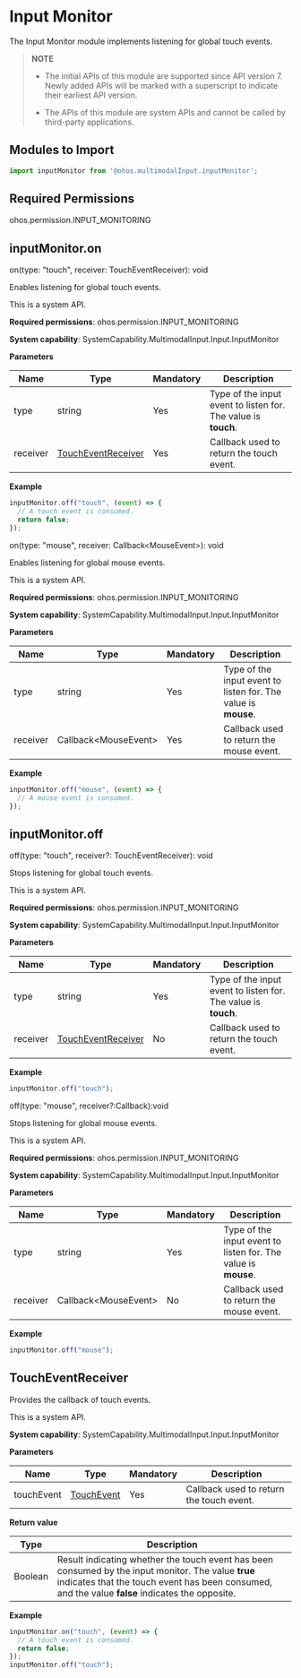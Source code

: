 # Input Monitor

The Input Monitor module implements listening for global touch events.

> **NOTE**<br>
> - The initial APIs of this module are supported since API version 7. Newly added APIs will be marked with a superscript to indicate their earliest API version.
>
> - The APIs of this module are system APIs and cannot be called by third-party applications.


## Modules to Import


```js
import inputMonitor from '@ohos.multimodalInput.inputMonitor';
```


## Required Permissions

ohos.permission.INPUT_MONITORING


## inputMonitor.on

on(type: "touch", receiver: TouchEventReceiver): void

Enables listening for global touch events.

This is a system API.

**Required permissions**: ohos.permission.INPUT_MONITORING

**System capability**: SystemCapability.MultimodalInput.Input.InputMonitor

**Parameters**

| Name    | Type                                     | Mandatory| Description                           |
| -------- | ----------------------------------------- | ---- | ------------------------------- |
| type     | string                                    | Yes  | Type of the input event to listen for. The value is **touch**.|
| receiver | [TouchEventReceiver](#toucheventreceiver) | Yes  | Callback used to return the touch event.         |

  **Example**

```js
inputMonitor.off("touch", (event) => {
  // A touch event is consumed.
  return false;
});
```

on(type: "mouse", receiver: Callback&lt;MouseEvent&gt;): void

Enables listening for global mouse events.

This is a system API.

**Required permissions**: ohos.permission.INPUT_MONITORING

**System capability**: SystemCapability.MultimodalInput.Input.InputMonitor

**Parameters**

| Name    | Type                | Mandatory| Description                           |
| -------- | -------------------- | ---- | ------------------------------- |
| type     | string               | Yes  | Type of the input event to listen for. The value is **mouse**.|
| receiver | Callback&lt;MouseEvent&gt; | Yes  | Callback used to return the mouse event.         |

  **Example**

```js
inputMonitor.off("mouse", (event) => {
  // A mouse event is consumed.
});
```



## inputMonitor.off

off(type: "touch", receiver?: TouchEventReceiver): void

Stops listening for global touch events.

This is a system API.

**Required permissions**: ohos.permission.INPUT_MONITORING

**System capability**: SystemCapability.MultimodalInput.Input.InputMonitor

**Parameters**

| Name    | Type                                     | Mandatory| Description                           |
| -------- | ----------------------------------------- | ---- | ------------------------------- |
| type     | string                                    | Yes  | Type of the input event to listen for. The value is **touch**.|
| receiver | [TouchEventReceiver](#toucheventreceiver) | No  | Callback used to return the touch event.         |

  **Example**

```js
inputMonitor.off("touch");
```

off(type: "mouse", receiver?:Callback<MouseEvent>):void

Stops listening for global mouse events.

This is a system API.

**Required permissions**: ohos.permission.INPUT_MONITORING

**System capability**: SystemCapability.MultimodalInput.Input.InputMonitor

**Parameters**

| Name    | Type                | Mandatory| Description                           |
| -------- | -------------------- | ---- | ------------------------------- |
| type     | string               | Yes  | Type of the input event to listen for. The value is **mouse**.|
| receiver | Callback&lt;MouseEvent&gt; | No  | Callback used to return the mouse event.         |

**Example**

```js
inputMonitor.off("mouse");
```



## TouchEventReceiver

Provides the callback of touch events.

This is a system API.

**System capability**: SystemCapability.MultimodalInput.Input.InputMonitor

**Parameters**

| Name        | Type                                      | Mandatory  | Description                                      |
| ---------- | ---------------------------------------- | ---- | ---------------------------------------- |
| touchEvent | [TouchEvent](../arkui-js/js-components-common-events.md) | Yes   | Callback used to return the touch event.|

**Return value**

| Type     | Description                                    |
| ------- | -------------------------------------- |
| Boolean | Result indicating whether the touch event has been consumed by the input monitor. The value **true** indicates that the touch event has been consumed, and the value **false** indicates the opposite.|

  **Example**

```js
inputMonitor.on("touch", (event) => {
  // A touch event is consumed.
  return false;
});
inputMonitor.off("touch");
```
